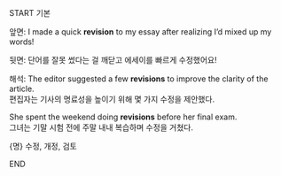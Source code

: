 START
기본

앞면:
I made a quick **revision** to my essay after realizing I’d mixed up my words!

뒷면:
단어를 잘못 썼다는 걸 깨닫고 에세이를 빠르게 수정했어요!

해석:
The editor suggested a few **revisions** to improve the clarity of the article.  
편집자는 기사의 명료성을 높이기 위해 몇 가지 수정을 제안했다.

She spent the weekend doing **revisions** before her final exam.  
그녀는 기말 시험 전에 주말 내내 복습하며 수정을 거쳤다.

{명} 수정, 개정, 검토
<!--ID: 1743145123283-->
END
